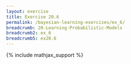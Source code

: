 ```yaml
---
layout: exercise
title: Exercise 20.6
permalink: /bayesian-learning-exercises/ex_6/
breadcrumb: 20-Learning-Probabilistic-Models
breadcrumb2: ex_6
breadcrumb5: ex20.6
---
```


{% include mathjax_support %}

